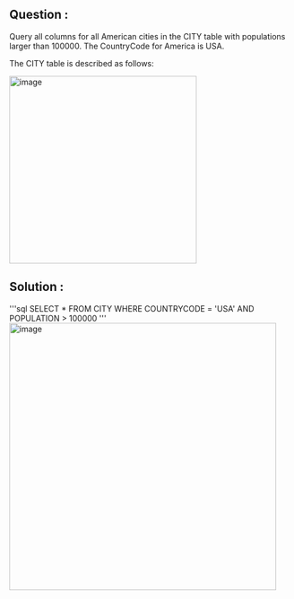 ## Question :

Query all columns for all American cities in the CITY table with populations larger than 100000. The CountryCode for America is USA.

The CITY table is described as follows:

<img width="334" alt="image" src="https://github.com/user-attachments/assets/24b1563b-ea90-4d35-bbf8-9ed1e8962d32" />

## Solution :
'''sql
SELECT *
FROM  CITY
WHERE COUNTRYCODE = 'USA' AND POPULATION > 100000
'''
<img width="476" alt="image" src="https://github.com/user-attachments/assets/ce9bb14c-3089-4adb-b9e4-3e47b6fc6391" />



